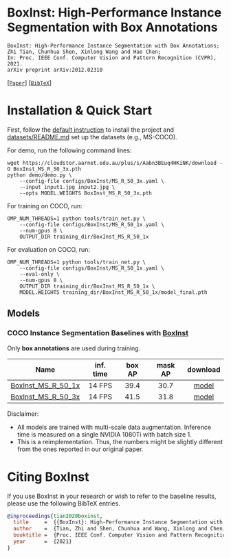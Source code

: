 # BoxInst: High-Performance Instance Segmentation with Box Annotations

    BoxInst: High-Performance Instance Segmentation with Box Annotations;
    Zhi Tian, Chunhua Shen, Xinlong Wang and Hao Chen;
    In: Proc. IEEE Conf. Computer Vision and Pattern Recognition (CVPR), 2021.
    arXiv preprint arXiv:2012.02310

[[`Paper`](https://arxiv.org/abs/2012.02310)] [[`BibTeX`](#citing-boxinst)]


# Installation & Quick Start
First, follow the [default instruction](../../README.md#Installation) to install the project and [datasets/README.md](https://github.com/facebookresearch/detectron2/blob/master/datasets/README.md) 
set up the datasets (e.g., MS-COCO).

For demo, run the following command lines:
```
wget https://cloudstor.aarnet.edu.au/plus/s/Aabn3BEuq4HKiNK/download -O BoxInst_MS_R_50_3x.pth
python demo/demo.py \
    --config-file configs/BoxInst/MS_R_50_3x.yaml \
    --input input1.jpg input2.jpg \
    --opts MODEL.WEIGHTS BoxInst_MS_R_50_3x.pth
```

For training on COCO, run:
```
OMP_NUM_THREADS=1 python tools/train_net.py \
    --config-file configs/BoxInst/MS_R_50_1x.yaml \
    --num-gpus 8 \
    OUTPUT_DIR training_dir/BoxInst_MS_R_50_1x
```

For evaluation on COCO, run:
```
OMP_NUM_THREADS=1 python tools/train_net.py \
    --config-file configs/BoxInst/MS_R_50_1x.yaml \
    --eval-only \
    --num-gpus 8 \
    OUTPUT_DIR training_dir/BoxInst_MS_R_50_1x \
    MODEL.WEIGHTS training_dir/BoxInst_MS_R_50_1x/model_final.pth
```


## Models
### COCO Instance Segmentation Baselines with [BoxInst](https://arxiv.org/abs/2012.02310)

Only **box annotations** are used during training.

Name | inf. time | box AP | mask AP | download
--- |:---:|:---:|:---:|:---:
[BoxInst_MS_R_50_1x](MS_R_50_1x.yaml) | 14 FPS | 39.4 | 30.7 | [model](https://cloudstor.aarnet.edu.au/plus/s/odj8VwqgRT8TMsR/download)
[BoxInst_MS_R_50_3x](MS_R_50_3x.yaml) | 14 FPS | 41.5 | 31.8 | [model](https://cloudstor.aarnet.edu.au/plus/s/Aabn3BEuq4HKiNK/download)

Disclaimer:
- All models are trained with multi-scale data augmentation. Inference time is measured on a single NVIDIA 1080Ti with batch size 1.
- This is a reimplementation. Thus, the numbers might be slightly different from the ones reported in our original paper.


# Citing BoxInst
If you use BoxInst in your research or wish to refer to the baseline results, please use the following BibTeX entries.
```BibTeX
@inproceedings{tian2020boxinst,
  title     =  {{BoxInst}: High-Performance Instance Segmentation with Box Annotations},
  author    =  {Tian, Zhi and Shen, Chunhua and Wang, Xinlong and Chen, Hao},
  booktitle =  {Proc. IEEE Conf. Computer Vision and Pattern Recognition (CVPR)},
  year      =  {2021}
}
```
